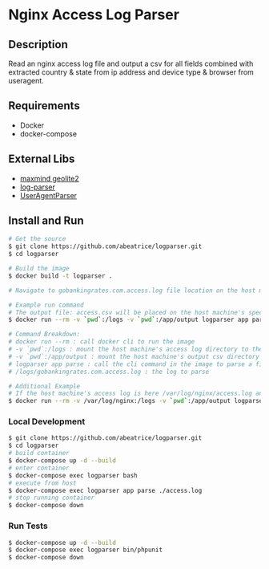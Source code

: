 # Nginx Access Log Parser

## Description
Read an nginx access log file and output a csv for all fields combined with extracted country & state from ip address and device type & browser from useragent.

## Requirements
 - Docker
 - docker-compose

## External Libs
 - [maxmind geolite2](https://dev.maxmind.com/geoip/geoip2/geolite2/)
 - [log-parser](https://github.com/kassner/log-parser)
 - [UserAgentParser](https://github.com/ThaDafinser/UserAgentParser)

## Install and Run
```sh
# Get the source
$ git clone https://github.com/abeatrice/logparser.git
$ cd logparser

# Build the image
$ docker build -t logparser .

# Navigate to gobankingrates.com.access.log file location on the host machine directory

# Example run command
# The output file: access.csv will be placed on the host machine's specified output file dir location
$ docker run --rm -v `pwd`:/logs -v `pwd`:/app/output logparser app parse /logs/gobankingrates.com.access.log

# Command Breakdown:
# docker run --rm : call docker cli to run the image
# -v `pwd`:/logs : mount the host machine's access log directory to the image's /logs directory
# -v `pwd`:/app/output : mount the host machine's output csv directory to the image's /app/output directory
# logparser app parse : call the cli command in the image to parse a file
# /logs/gobankingrates.com.access.log : the log to parse

# Additional Example
# If the host machine's access log is here /var/log/nginx/access.log and the desired output file location is pwd
$ docker run --rm -v /var/log/nginx:/logs -v `pwd`:/app/output logparser app parse /logs/access.log
```

### Local Development
```sh
$ git clone https://github.com/abeatrice/logparser.git
$ cd logparser
# build container
$ docker-compose up -d --build
# enter container
$ docker-compose exec logparser bash
# execute from host
$ docker-compose exec logparser app parse ./access.log
# stop running container
$ docker-compose down
```

### Run Tests
```sh
$ docker-compose up -d --build
$ docker-compose exec logparser bin/phpunit
$ docker-compose down
```
